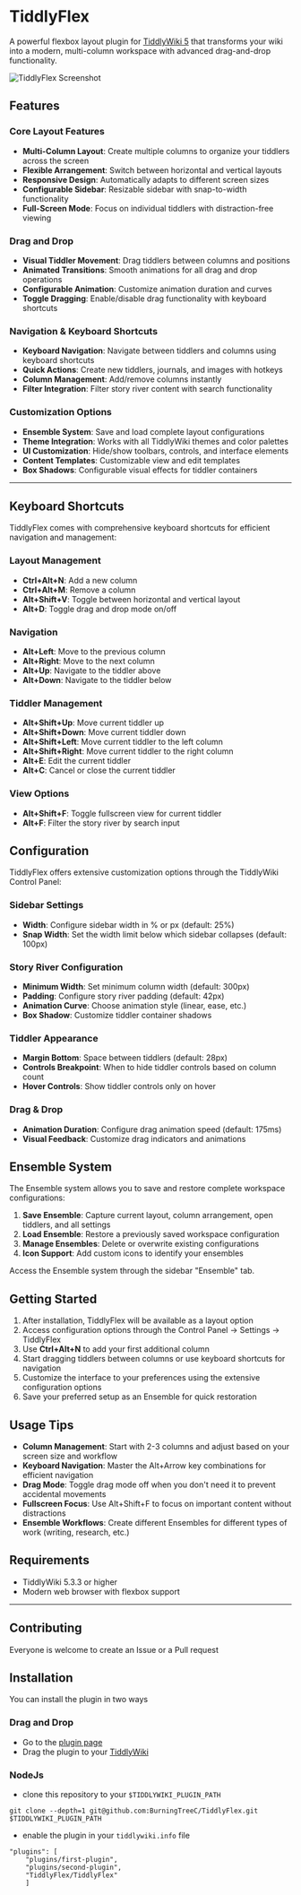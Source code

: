 # TiddlyFlex

A powerful flexbox layout plugin for [TiddlyWiki 5](https://tiddlywiki.com) that transforms your wiki into a modern, multi-column workspace with advanced drag-and-drop functionality.

![TiddlyFlex Screenshot](https://github.com/user-attachments/assets/4d15cbea-945e-457b-97d1-007b2190d9f7)

## Features

### Core Layout Features
- **Multi-Column Layout**: Create multiple columns to organize your tiddlers across the screen
- **Flexible Arrangement**: Switch between horizontal and vertical layouts
- **Responsive Design**: Automatically adapts to different screen sizes
- **Configurable Sidebar**: Resizable sidebar with snap-to-width functionality
- **Full-Screen Mode**: Focus on individual tiddlers with distraction-free viewing

### Drag and Drop
- **Visual Tiddler Movement**: Drag tiddlers between columns and positions
- **Animated Transitions**: Smooth animations for all drag and drop operations
- **Configurable Animation**: Customize animation duration and curves
- **Toggle Dragging**: Enable/disable drag functionality with keyboard shortcuts

### Navigation & Keyboard Shortcuts
- **Keyboard Navigation**: Navigate between tiddlers and columns using keyboard shortcuts
- **Quick Actions**: Create new tiddlers, journals, and images with hotkeys
- **Column Management**: Add/remove columns instantly
- **Filter Integration**: Filter story river content with search functionality

### Customization Options
- **Ensemble System**: Save and load complete layout configurations
- **Theme Integration**: Works with all TiddlyWiki themes and color palettes
- **UI Customization**: Hide/show toolbars, controls, and interface elements
- **Content Templates**: Customizable view and edit templates
- **Box Shadows**: Configurable visual effects for tiddler containers

---

## Keyboard Shortcuts

TiddlyFlex comes with comprehensive keyboard shortcuts for efficient navigation and management:

### Layout Management
- **Ctrl+Alt+N**: Add a new column
- **Ctrl+Alt+M**: Remove a column
- **Alt+Shift+V**: Toggle between horizontal and vertical layout
- **Alt+D**: Toggle drag and drop mode on/off

### Navigation
- **Alt+Left**: Move to the previous column
- **Alt+Right**: Move to the next column
- **Alt+Up**: Navigate to the tiddler above
- **Alt+Down**: Navigate to the tiddler below

### Tiddler Management
- **Alt+Shift+Up**: Move current tiddler up
- **Alt+Shift+Down**: Move current tiddler down
- **Alt+Shift+Left**: Move current tiddler to the left column
- **Alt+Shift+Right**: Move current tiddler to the right column
- **Alt+E**: Edit the current tiddler
- **Alt+C**: Cancel or close the current tiddler

### View Options
- **Alt+Shift+F**: Toggle fullscreen view for current tiddler
- **Alt+F**: Filter the story river by search input

## Configuration

TiddlyFlex offers extensive customization options through the TiddlyWiki Control Panel:

### Sidebar Settings
- **Width**: Configure sidebar width in % or px (default: 25%)
- **Snap Width**: Set the width limit below which sidebar collapses (default: 100px)

### Story River Configuration
- **Minimum Width**: Set minimum column width (default: 300px)
- **Padding**: Configure story river padding (default: 42px)
- **Animation Curve**: Choose animation style (linear, ease, etc.)
- **Box Shadow**: Customize tiddler container shadows

### Tiddler Appearance
- **Margin Bottom**: Space between tiddlers (default: 28px)
- **Controls Breakpoint**: When to hide tiddler controls based on column count
- **Hover Controls**: Show tiddler controls only on hover

### Drag & Drop
- **Animation Duration**: Configure drag animation speed (default: 175ms)
- **Visual Feedback**: Customize drag indicators and animations

## Ensemble System

The Ensemble system allows you to save and restore complete workspace configurations:

1. **Save Ensemble**: Capture current layout, column arrangement, open tiddlers, and all settings
2. **Load Ensemble**: Restore a previously saved workspace configuration
3. **Manage Ensembles**: Delete or overwrite existing configurations
4. **Icon Support**: Add custom icons to identify your ensembles

Access the Ensemble system through the sidebar "Ensemble" tab.

## Getting Started

1. After installation, TiddlyFlex will be available as a layout option
2. Access configuration options through the Control Panel → Settings → TiddlyFlex
3. Use **Ctrl+Alt+N** to add your first additional column
4. Start dragging tiddlers between columns or use keyboard shortcuts for navigation
5. Customize the interface to your preferences using the extensive configuration options
6. Save your preferred setup as an Ensemble for quick restoration

## Usage Tips

- **Column Management**: Start with 2-3 columns and adjust based on your screen size and workflow
- **Keyboard Navigation**: Master the Alt+Arrow key combinations for efficient navigation
- **Drag Mode**: Toggle drag mode off when you don't need it to prevent accidental movements
- **Fullscreen Focus**: Use Alt+Shift+F to focus on important content without distractions
- **Ensemble Workflows**: Create different Ensembles for different types of work (writing, research, etc.)

## Requirements

- TiddlyWiki 5.3.3 or higher
- Modern web browser with flexbox support

---

## Contributing

Everyone is welcome to create an Issue or a Pull request

## Installation

You can install the plugin in two ways

### Drag and Drop

- Go to the [plugin page](https://burningtreec.github.io/TiddlyFlex)
- Drag the plugin to your [TiddlyWiki](https://tiddlywiki.com)

### NodeJs

- clone this repository to your `$TIDDLYWIKI_PLUGIN_PATH`

```
git clone --depth=1 git@github.com:BurningTreeC/TiddlyFlex.git $TIDDLYWIKI_PLUGIN_PATH
```

- enable the plugin in your `tiddlywiki.info` file

```
"plugins": [
	"plugins/first-plugin",
	"plugins/second-plugin",
	"TiddlyFlex/TiddlyFlex"
	]
```


